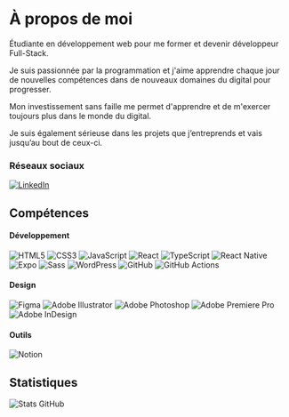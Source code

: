 # À propos de moi

Étudiante en développement web pour me former et devenir développeur Full-Stack.

Je suis passionnée par la programmation et j'aime apprendre chaque jour de nouvelles compétences dans de nouveaux domaines du digital pour progresser. 

Mon investissement sans faille me permet d'apprendre et de m'exercer toujours plus dans le monde du digital.

Je suis également sérieuse dans les projets que j’entreprends et vais jusqu’au bout de ceux-ci.

### Réseaux sociaux

[![LinkedIn](https://img.shields.io/badge/LinkedIn-0077B5?style=flat&logo=linkedin&logoColor=white)](https://www.linkedin.com/in/mai-magali/)

## Compétences

#### Développement
![HTML5](https://img.shields.io/badge/HTML5-E34F26?style=for-the-badge&logo=html5&logoColor=white)
![CSS3](https://img.shields.io/badge/CSS3-1572B6?style=for-the-badge&logo=css3&logoColor=white)
![JavaScript](https://img.shields.io/badge/JavaScript-F7DF1E?style=for-the-badge&logo=javascript&logoColor=black)
![React](https://img.shields.io/badge/React-20232A?style=for-the-badge&logo=react&logoColor=61DAFB)
![TypeScript](https://img.shields.io/badge/TypeScript-3178C6?style=for-the-badge&logo=typescript&logoColor=white)
![React Native](https://img.shields.io/badge/React_Native-20232A?style=for-the-badge&logo=react&logoColor=61DAFB)
![Expo](https://img.shields.io/badge/Expo-000020?style=for-the-badge&logo=expo&logoColor=white)
![Sass](https://img.shields.io/badge/Sass-CC6699?style=for-the-badge&logo=sass&logoColor=white)
![WordPress](https://img.shields.io/badge/WordPress-21759B?style=for-the-badge&logo=wordpress&logoColor=white)
![GitHub](https://img.shields.io/badge/GitHub-181717?style=for-the-badge&logo=github&logoColor=white)
![GitHub Actions](https://img.shields.io/badge/GitHub_Actions-2088FF?style=for-the-badge&logo=githubactions&logoColor=white)

#### Design
![Figma](https://img.shields.io/badge/Figma-F24E1E?style=for-the-badge&logo=figma&logoColor=white)
![Adobe Illustrator](https://img.shields.io/badge/Adobe%20Illustrator-FF9A00?style=for-the-badge&logo=adobeillustrator&logoColor=white)
![Adobe Photoshop](https://img.shields.io/badge/Adobe%20Photoshop-31A8FF?style=for-the-badge&logo=adobephotoshop&logoColor=white)
![Adobe Premiere Pro](https://img.shields.io/badge/Adobe%20Premiere%20Pro-9999FF?style=for-the-badge&logo=adobepremierepro&logoColor=white)
![Adobe InDesign](https://img.shields.io/badge/Adobe%20InDesign-FF3366?style=for-the-badge&logo=adobeindesign&logoColor=white)

#### Outils
![Notion](https://img.shields.io/badge/Notion-000000?style=for-the-badge&logo=notion&logoColor=white)

## Statistiques

![Stats GitHub](https://github-readme-stats.vercel.app/api?username=galima10&show_icons=true&theme=radical)


<!--
**galima10/galima10** is a ✨ _special_ ✨ repository because its `README.md` (this file) appears on your GitHub profile.

Here are some ideas to get you started:

- 🔭 I’m currently working on ...
- 🌱 I’m currently learning ...
- 👯 I’m looking to collaborate on ...
- 🤔 I’m looking for help with ...
- 💬 Ask me about ...
- 📫 How to reach me: ...
- 😄 Pronouns: ...
- ⚡ Fun fact: ...
-->
